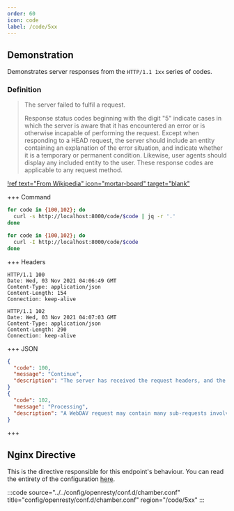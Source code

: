 ```yaml
---
order: 60
icon: code
label: /code/5xx
---
```


## Demonstration

Demonstrates server responses from the `HTTP/1.1 1xx` series of codes.

### Definition

> The server failed to fulfil a request.
> 
> Response status codes beginning with the digit "5" indicate cases in which the server is aware that it has encountered an error or is otherwise incapable of performing the request. Except when responding to a HEAD request, the server should include an entity containing an explanation of the error situation, and indicate whether it is a temporary or permanent condition. Likewise, user agents should display any included entity to the user. These response codes are applicable to any request method.

[!ref text="From Wikipedia" icon="mortar-board" target="blank"](https://shorturl.at/kCTY5)

+++ Command
```bash # Respond with JSON:
for code in {100,102}; do 
  curl -s http://localhost:8000/code/$code | jq -r '.'
done
```
```bash # Respond with headers:
for code in {100,102}; do 
  curl -I http://localhost:8000/code/$code
done
```
+++ Headers
``` #
HTTP/1.1 100 
Date: Wed, 03 Nov 2021 04:06:49 GMT
Content-Type: application/json
Content-Length: 154
Connection: keep-alive

HTTP/1.1 102 
Date: Wed, 03 Nov 2021 04:07:03 GMT
Content-Type: application/json
Content-Length: 290
Connection: keep-alive
```
+++ JSON
```json # Various response bodies:
{
  "code": 100,
  "message": "Continue",
  "description": "The server has received the request headers, and the client should proceed to send the request body."
}
{
  "code": 102,
  "message": "Processing",
  "description": "A WebDAV request may contain many sub-requests involving file operations, requiring a long time to complete the request. This code indicates that the server has received and is processing the request, but no response is available yet."
}
```
+++ 

## Nginx Directive

This is the directive responsible for this endpoint's behaviour. You can read the entirety of the configuration [here](https://github.com/wilhelm-murdoch/chamber/blob/main/config/openresty/conf.d/chamber.conf).

:::code source="../../config/openresty/conf.d/chamber.conf" title="config/openresty/conf.d/chamber.conf" region="/code/5xx" :::